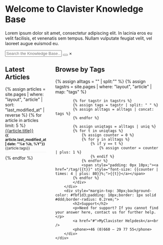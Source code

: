 <h1>Welcome to Clavister Knowledge Base</h1>

Lorem ipsum dolor sit amet, consectetur adipiscing elit. In lacinia eros eu velit facilisis, et venenatis sem tempus. Nullam vulputate feugiat velit, vel laoreet augue euismod eu.

<div id="search-container" class="main-search" markdown="0">
    <div class="search-control">
        <input type="text" id="search-input" placeholder="Search the Knowledge Base...">
        <button class="search-btn">
            <svg class="search-icon" role="img" xmlns="http://www.w3.org/2000/svg" viewBox="0 0 19.9 19.7"><g class="search-path" fill="none"><path stroke-linecap="square" d="M18.5 18.3l-5.4-5.4"/><circle cx="8" cy="8" r="7"/></g></svg>
        </button>
        <span id="clear-btn" class="clear-btn">&times;</span>
    </div>
    <div id="results-container" class="search-results"></div>
</div>

<script src="/assets/js/simple-jekyll-search.js" type="text/javascript"></script>
<script type="text/javascript">
    SimpleJekyllSearch({
        searchInput: document.getElementById('search-input'),
        resultsContainer: document.getElementById('results-container'),
        searchResultTemplate: '<div><a href="{{ site.url }}{url}">{title}</a><small class="text-muted">{urltext}</small><p>{_excerpt}</p><small>{tags}</small></div>',
        json: '/search.json',
        templateMiddleware: function(prop, value, template) {
            if (prop === 'title' || prop === 'urltext' || prop === 'tags') {
                var search = document.getElementById('search-input').value.replace(/[.*+?^${}()|[\]\\]/g, '\\$&'); // escape string for javascript regex;
                return value.replace(new RegExp(search, 'gi'), `<b>$&</b>`);
            }
        }
    })

    document.getElementById('search-input').addEventListener('input', function(e) {
        var target = (e && e.target) || document.getElementById('search-input');
        document.getElementById('clear-btn').style.display = target.value ? 'block' : 'none';
    });
    document.getElementById('clear-btn').addEventListener('click', function(e) {
        document.getElementById('search-input').value = '';
        document.getElementById('results-container').innerHTML = ''
        var target = (e && e.target) || document.getElementById('clear-btn');
        target.style.display = 'none';
    });

</script>

<div style="display: flex;justify-content: space-between;" markdown="0">
    <div style="flex: 1;">
        <h2>Latest Articles</h2>
{% assign articles = site.pages | where: "layout", "article" | sort: "last_modified_at" | reverse %}
{% for article in articles limit: 5 %}
<div style="margin-bottom: 10px;border-bottom: 1px solid #efefef;padding-bottom: 5px;"><a href="{{article.url}}">{{article.title}}</a><br /><small class="text-muted"><b>{{ article.last_modified_at | date: "%e %b, %Y"}}</b></small> <small>{{article.tags}}</small></div>
{% endfor %}
    </div>
    <div style="margin-left: 30px;max-width: 400px;" markdown="0">
        <div>
            <h2>Browse by Tags</h2>
            <div>
            {% assign alltags = "" | split:"" %}
            {% assign tagstrs = site.pages | where: "layout", "article" | map: "tags" %}

            {% for tagstr in tagstrs %}
            {% assign tags = tagstr | split: " " %}
            {% assign alltags = alltags | concat: tags %}
            {% endfor %}

            {% assign uniqtags = alltags | uniq %}
            {% for t in uniqtags %}
                {% assign counter = 0 %}
                {% for y in alltags %}
                    {% if y == t %}
                        {% assign counter = counter | plus: 1 %}
                    {% endif %}
                {% endfor %}
                <span style="padding: 0px 10px;"><a href="/tag/{{t}}" style="font-size: {{counter | times: 4 | plus: 80}}%;">{{t}}</a></span>
            {% endfor %}
            </div>
        </div>
        <div style="margin-top: 30px;background-color: #fbf1d3;padding: 10px;border: 1px solid #ddd;border-radius: 0.2rem;">
            <h2>Support</h2>
            <p>Need for support? If you cannot find your answer here, contact us for further help.</p>
            <a href="#">MyClavister Helpdesk</a><br />
            <phone>+46 (0)660 – 29 77 55</phone>
        </div>
    </div>
</div>

<!-- 
# All articles

{% assign articles = site.pages | where: "layout", "article" %}
{% for page in articles %}
* [{{page.title}}]({{page.url}})  <small>{{page.tags}}</small>
{% endfor %} -->

